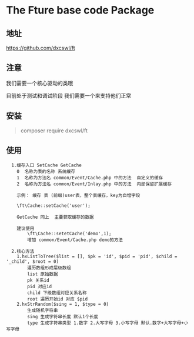# The Fture base code Package

## 地址 

https://github.com/dxcswl/ft
 
## 注意

我们需要一个核心驱动的类哦

目前处于测试和调试阶段 我们需要一个来支持他们正常
 
## 安装

> composer require dxcswl/ft

## 使用

~~~
  1.缓存入口 SetCache GetCache
    0  名称为表的名称 系统缓存
    1  名称为方法名 common/Event/Cache.php 中的方法  自定义的缓存
    2  名称为方法名 common/Event/Inlay.php 中的方法  内部保留扩展缓存

    示例： 缓存 表 (前缀)user表，整个表缓存，key为自增字段
		
    \ft\Cache::setCache('user');
		
    GetCache 同上  主要获取缓存的数据

    建议使用 
        \ft\Cache::setetCache('demo',1);
        增加 common/Event/Cache.php demo的方法
	
  2.核心方法
    1.hxListToTree($list = [], $pk = 'id', $pid = 'pid', $child = '_child', $root = 0)
        遍历数组形成层级数组
        list 原始数据
        pk 关系id
        pid 对应id
        child 下级数组对应关系名称
        root 遍历开始id 对应 $pid
    2.hxStrRandom($sing = 1, $type = 0)
        生成随机字符串
        sing 生成字符串长度 默认1个长度
        type 生成字符串类型 1.数字 2.大写字母 3.小写字母 默认.数字+大写字母+小写字母
~~~